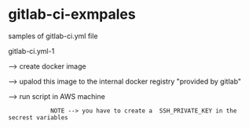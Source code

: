 # gitlab-ci-exmpales

samples of gitlab-ci.yml file 

gitlab-ci.yml-1 

--> create docker image 
 
--> upalod this image to the internal docker registry "provided by gitlab"
                
--> run script in AWS machine 
                
                
                NOTE --> you have to create a  SSH_PRIVATE_KEY in the secrest variables  
